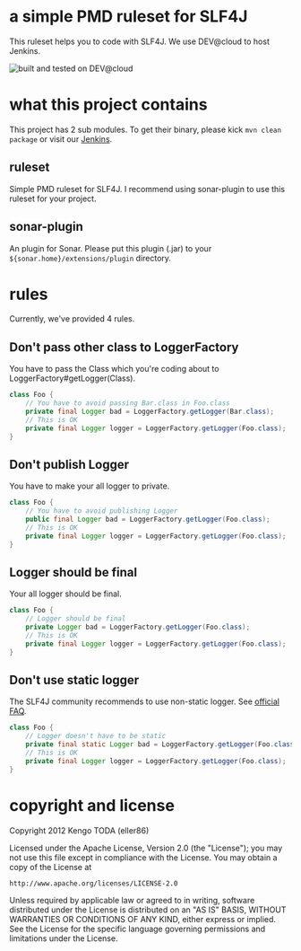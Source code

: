 # a simple PMD ruleset for SLF4J
This ruleset helps you to code with SLF4J. We use DEV@cloud to host Jenkins.

![built and tested on DEV@cloud](http://static-www.cloudbees.com/images/badges/BuiltOnDEV.png)


# what this project contains
This project has 2 sub modules. To get their binary, please kick `mvn clean package` or visit our [Jenkins](https://skypencil.ci.cloudbees.com/job/ruleset-for-SLF4J/lastStableBuild/).

## ruleset
Simple PMD ruleset for SLF4J.
I recommend using sonar-plugin to use this ruleset for your project.

## sonar-plugin
An plugin for Sonar.
Please put this plugin (.jar) to your `${sonar.home}/extensions/plugin` directory.

# rules
Currently, we've provided 4 rules.

## Don't pass other class to LoggerFactory
You have to pass the Class which you're coding about to LoggerFactory#getLogger(Class).

```java
class Foo {
    // You have to avoid passing Bar.class in Foo.class
    private final Logger bad = LoggerFactory.getLogger(Bar.class);
    // This is OK
    private final Logger logger = LoggerFactory.getLogger(Foo.class);
}
```

## Don't publish Logger
You have to make your all logger to private.

```java
class Foo {
    // You have to avoid publishing Logger
    public final Logger bad = LoggerFactory.getLogger(Foo.class);
    // This is OK
    private final Logger logger = LoggerFactory.getLogger(Foo.class);
}
```

## Logger should be final
Your all logger should be final.

```java
class Foo {
    // Logger should be final
    private Logger bad = LoggerFactory.getLogger(Foo.class);
    // This is OK
    private final Logger logger = LoggerFactory.getLogger(Foo.class);
}
```

## Don't use static logger
The SLF4J community recommends to use non-static logger. See [official FAQ](http://www.slf4j.org/faq.html#declared_static).

```java
class Foo {
    // Logger doesn't have to be static
    private final static Logger bad = LoggerFactory.getLogger(Foo.class);
    // This is OK
    private final Logger logger = LoggerFactory.getLogger(Foo.class);
}
```

# copyright and license
Copyright 2012 Kengo TODA (eller86)

Licensed under the Apache License, Version 2.0 (the "License");
you may not use this file except in compliance with the License.
You may obtain a copy of the License at

    http://www.apache.org/licenses/LICENSE-2.0

Unless required by applicable law or agreed to in writing, software
distributed under the License is distributed on an "AS IS" BASIS,
WITHOUT WARRANTIES OR CONDITIONS OF ANY KIND, either express or implied.
See the License for the specific language governing permissions and
limitations under the License.

